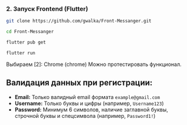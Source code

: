 ### 2. Запуск Frontend (Flutter)
```bash
git clone https://github.com/gwalka/Front-Messanger.git
```
```bash
cd Front-Messanger
```
```bash
flutter pub get
```

```bash
flutter run
```
Выбираем [2]: Chrome (chrome)
Можно протестировать функционал.

## Валидация данных при регистрации:

-   **Email:** Только валидный email формата `example@gmail.com`
-   **Username:** Только буквы и цифры (например, `Username123`)
-   **Password:** Минимум 6 символов, наличие заглавной буквы, строчной буквы и спецсимвола (например, `Password1!`)

